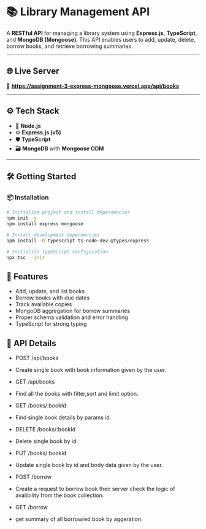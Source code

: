 # 📚 Library Management API

A **RESTful API** for managing a library system using **Express.js**, **TypeScript**, and **MongoDB (Mongoose)**. This API enables users to add, update, delete, borrow books, and retrieve borrowing summaries.

---

## 🌐 Live Server

🔗 **https://assignment-3-express-mongoose.vercel.app/api/books**

---

## ⚙️ Tech Stack

- 🚀 **Node.js**
- ⚙️ **Express.js (v5)**
- 🛡️ **TypeScript**
- 🗃️ **MongoDB** with **Mongoose ODM**

---

## 🛠️ Getting Started

### 📦 Installation

```bash
# Initialize project and install dependencies
npm init -y
npm install express mongoose

# Install development dependencies
npm install -D typescript ts-node-dev @types/express

# Initialize TypeScript configuration
npx tsc --init
```


## 🚀 Features

- Add, update, and list books
- Borrow books with due dates
- Track available copies
- MongoDB aggregation for borrow summaries
- Proper schema validation and error handling
- TypeScript for strong typing


## 🚀 API Details

- POST /api/books
* Create single book with book information given by the user.

- GET /api/books 
* Find all the books with filter,sort and limit option. 

- GET /books/:bookId
* Find single book details by params id.

- DELETE /books/:bookId
* Delete single book by id.

- PUT /books/:bookId 
* Update single book by id and body data given by the user.

- POST /borrow 
* Create a request to borrow book then server check the logic of avalibility from the book collection.

- GET /borrow 
* get summary of all borrowred book by aggeration.